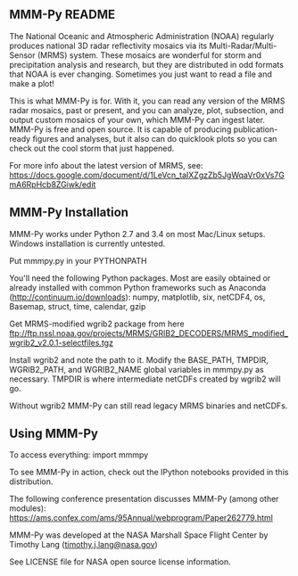 MMM-Py README
-------------

The National Oceanic and Atmospheric Administration (NOAA) regularly produces
national 3D radar reflectivity mosaics via its Multi-Radar/Multi-Sensor (MRMS)
system. These mosaics are wonderful for storm and precipitation analysis and research,
but they are distributed in odd formats that NOAA is ever changing. Sometimes you
just want to read a file and make a plot! 

This is what MMM-Py is for. With it, you can read any version of the MRMS radar mosaics,
past or present, and you can analyze, plot, subsection, and output custom mosaics of your 
own, which MMM-Py can ingest later. MMM-Py is free and open source. It is capable of 
producing publication-ready figures and analyses, but it also can do quicklook plots so 
you can check out the cool storm that just happened.

For more info about the latest version of MRMS, see:
https://docs.google.com/document/d/1LeVcn_taIXZgzZb5JgWqaVr0xVs7GmA6RpHcb8ZGiwk/edit


MMM-Py Installation
-------------------

MMM-Py works under Python 2.7 and 3.4 on most Mac/Linux setups. Windows installation is currently untested.

Put mmmpy.py in your PYTHONPATH

You'll need the following Python packages. Most are easily obtained or already installed
with common Python frameworks such as Anaconda (http://continuum.io/downloads):
numpy, matplotlib, six, netCDF4, os, Basemap, struct, time, calendar, gzip 

Get MRMS-modified wgrib2 package from here
ftp://ftp.nssl.noaa.gov/projects/MRMS/GRIB2_DECODERS/MRMS_modified_wgrib2_v2.0.1-selectfiles.tgz

Install wgrib2 and note the path to it. Modify the BASE_PATH, TMPDIR, WGRIB2_PATH, and WGRIB2_NAME 
global variables in mmmpy.py as necessary. TMPDIR is where intermediate netCDFs created by wgrib2
will go.

Without wgrib2 MMM-Py can still read legacy MRMS binaries and netCDFs. 


Using MMM-Py
------------

To access everything:
import mmmpy

To see MMM-Py in action, check out the IPython notebooks provided in this distribution.

The following conference presentation discusses MMM-Py (among other modules):
https://ams.confex.com/ams/95Annual/webprogram/Paper262779.html 

MMM-Py was developed at the NASA Marshall Space Flight Center by Timothy Lang (timothy.j.lang@nasa.gov)

See LICENSE file for NASA open source license information.
